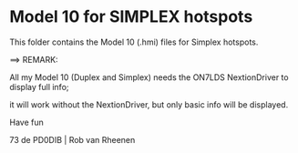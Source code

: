 # Model 10 for SIMPLEX hotspots

This folder contains the Model 10 (.hmi) files for Simplex hotspots.

==> REMARK:

All my Model 10 (Duplex and Simplex) needs the ON7LDS NextionDriver to display full info;

it will work without the NextionDriver, but only basic info will be displayed.

Have fun

73 de PD0DIB | Rob van Rheenen
